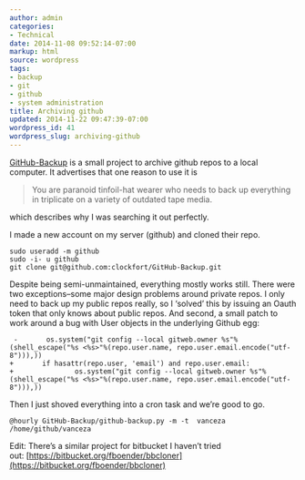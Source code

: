 ```yaml
---
author: admin
categories:
- Technical
date: 2014-11-08 09:52:14-07:00
markup: html
source: wordpress
tags:
- backup
- git
- github
- system administration
title: Archiving github
updated: 2014-11-22 09:47:39-07:00
wordpress_id: 41
wordpress_slug: archiving-github
---
```

[GitHub-Backup](https://github.com/clockfort/GitHub-Backup "GitHub-Backup") is a small project to archive github repos to a local computer. It advertises that one reason to use it is

> You are paranoid tinfoil-hat wearer who needs to back up everything in triplicate on a variety of outdated tape media.

which describes why I was searching it out perfectly.

I made a new account on my server (github) and cloned their repo.

```
sudo useradd -m github
sudo -i- u github
git clone git@github.com:clockfort/GitHub-Backup.git
```

Despite being semi-unmaintained, everything mostly works still. There were two exceptions–some major design problems around private repos. I only need to back up my public repos really, so I ‘solved’ this by issuing an Oauth token that only knows about public repos. And second, a small patch to work around a bug with User objects in the underlying Github egg:

```
￼-       os.system("git config --local gitweb.owner %s"%(shell_escape("%s <%s>"%(repo.user.name, repo.user.email.encode("utf-8"))),))
+       if hasattr(repo.user, 'email') and repo.user.email:
+               os.system("git config --local gitweb.owner %s"%(shell_escape("%s <%s>"%(repo.user.name, repo.user.email.encode("utf-8"))),))
```

Then I just shoved everything into a cron task and we’re good to go.

```
@hourly GitHub-Backup/github-backup.py -m -t  vanceza /home/github/vanceza
```

Edit: There’s a similar project for bitbucket I haven’t tried out: [https://bitbucket.org/fboender/bbcloner](https://bitbucket.org/fboender/bbcloner)
